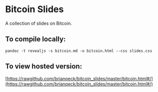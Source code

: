 # Bitcoin Slides

A collection of slides on Bitcoin.

## To compile locally:
    pandoc -t revealjs -s bitcoin.md -o bitcoin.html --css slides.css 

## To view hosted version:
[https://rawgithub.com/brianpeck/bitcoin_slides/master/bitcoin.html#/](https://rawgithub.com/brianpeck/bitcoin_slides/master/bitcoin.html#/)
